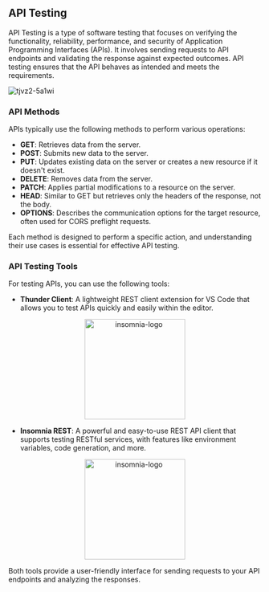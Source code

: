 ## API Testing

API Testing is a type of software testing that focuses on verifying the functionality, reliability, performance, and security of Application Programming Interfaces (APIs). It involves sending requests to API endpoints and validating the response against expected outcomes. API testing ensures that the API behaves as intended and meets the requirements.

![tjvz2-5a1wi](https://github.com/user-attachments/assets/cd47fea9-65f4-436f-b129-07107d1f0683)


### API Methods

APIs typically use the following methods to perform various operations:

- **GET**: Retrieves data from the server.
- **POST**: Submits new data to the server.
- **PUT**: Updates existing data on the server or creates a new resource if it doesn't exist.
- **DELETE**: Removes data from the server.
- **PATCH**: Applies partial modifications to a resource on the server.
- **HEAD**: Similar to GET but retrieves only the headers of the response, not the body.
- **OPTIONS**: Describes the communication options for the target resource, often used for CORS preflight requests.

Each method is designed to perform a specific action, and understanding their use cases is essential for effective API testing.

### API Testing Tools

For testing APIs, you can use the following tools:

- **Thunder Client**: A lightweight REST client extension for VS Code that allows you to test APIs quickly and easily within the editor.

<div align="center">
  <img src="https://github.com/user-attachments/assets/a4ae7be2-6284-4898-83ac-313dc85ee238" alt="insomnia-logo" width="200"/>
</div>

  
- **Insomnia REST**: A powerful and easy-to-use REST API client that supports testing RESTful services, with features like environment variables, code generation, and more.

 <div align="center">
  <img src="https://github.com/user-attachments/assets/9f0c1963-ed50-4c03-8d55-6632d9a9af74" alt="insomnia-logo" width="200"/>
</div>

Both tools provide a user-friendly interface for sending requests to your API endpoints and analyzing the responses.
